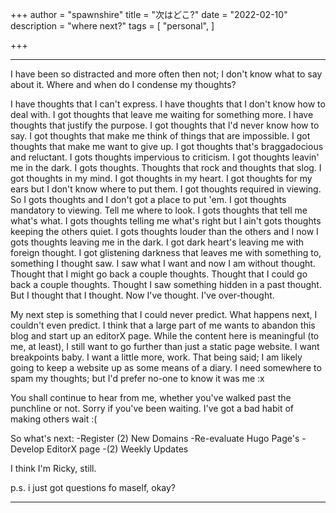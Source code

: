 +++
author = "spawnshire"
title = "次はどこ?"
date = "2022-02-10"
description = "where next?"
tags = [
    "personal",
    ]
    
+++
***
I have been so distracted and more often then not; I don't know what to say about it. Where and when do I condense my thoughts?

I have thoughts that I can't express. I have thoughts that I don't know how to deal with. I got thoughts that leave me waiting for something more. I have thoughts that justify the purpose. I got thoughts that I'd never know how to say. I got thoughts that make me think of things that are impossible. I got thoughts that make me want to give up. I got thoughts that's braggadocious and reluctant. I gots thoughts impervious to criticism. I got thoughts leavin' me in the dark. I gots thoughts. Thoughts that rock and thoughts that slog. I got thoughts in my mind. I got thoughts in my heart. I got thoughts for my ears but I don't know where to put them. I got thoughts required in viewing. So I gots thoughts and I don't got a place to put 'em. I got thoughts mandatory to viewing. Tell me where to look. I gots thoughts that tell me what's what. I gots thoughts telling me what's right but I ain't gots thoughts keeping the others quiet. I gots thoughts louder than the others and I now I gots thoughts leaving me in the dark. I got dark heart's leaving me with foreign thought. I got glistening darkness that leaves me with something to, something I thought saw. I saw what I want and now I am without thought. Thought that I might go back a couple thoughts. Thought that I could go back a couple thoughts. Thought I saw something hidden in a past thought. But I thought that I thought. Now I've thought. I've over-thought.  

My next step is something that I could never predict. What happens next, I couldn't even predict. I think that a large part of me wants to abandon this blog and start up an editorX page. While the content here is meaningful (to me, at least), I still want to go further than just a static page website. I want breakpoints baby. I want a little more, work. That being said; I am likely going to keep a website up as some means of a diary. I need somewhere to spam my thoughts; but I'd prefer no-one to know it was me :x  

You shall continue to hear from me, whether you've walked past the punchline or not. Sorry if you've been waiting. I've got a bad habit of making others wait :(  

So what's next:
-Register (2) New Domains
-Re-evaluate Hugo Page's
-Develop EditorX page
-(2) Weekly Updates  

I think I'm Ricky, still.  

p.s. i just got questions fo maself, okay?
***